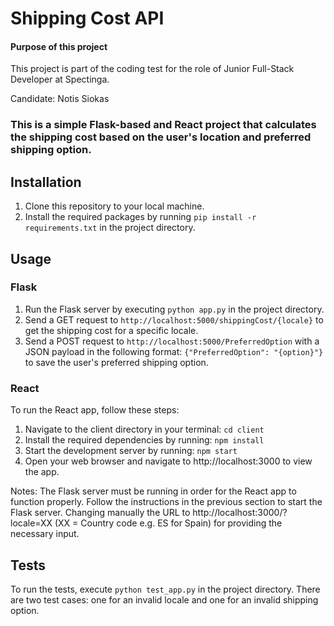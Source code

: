 # Shipping Cost API

#### Purpose of this project
This project is part of the coding test for the role of Junior Full-Stack Developer at Spectinga.

Candidate: Notis Siokas


### This is a simple Flask-based and React project that calculates the shipping cost based on the user's location and preferred shipping option.


## Installation

1. Clone this repository to your local machine.
2. Install the required packages by running `pip install -r requirements.txt` in the project directory.

## Usage

### Flask
1. Run the Flask server by executing `python app.py` in the project directory.
2. Send a GET request to `http://localhost:5000/shippingCost/{locale}` to get the shipping cost for a specific locale.
3. Send a POST request to `http://localhost:5000/PreferredOption` with a JSON payload in the following format: `{"PreferredOption": "{option}"}` to save the user's preferred shipping option.

### React

To run the React app, follow these steps:

1. Navigate to the client directory in your terminal:
    `cd client`
2. Install the required dependencies by running:
    `npm install`
3. Start the development server by running:
    `npm start`
4. Open your web browser and navigate to http://localhost:3000 to view the app.

Notes: The Flask server must be running in order for the React app to function properly. Follow the instructions in the previous section to start the Flask server.
Changing manually the URL to http://localhost:3000/?locale=XX (XX = Country code e.g. ES for Spain) for providing the necessary input.

## Tests

To run the tests, execute `python test_app.py` in the project directory.
There are two test cases: one for an invalid locale and one for an invalid shipping option.
